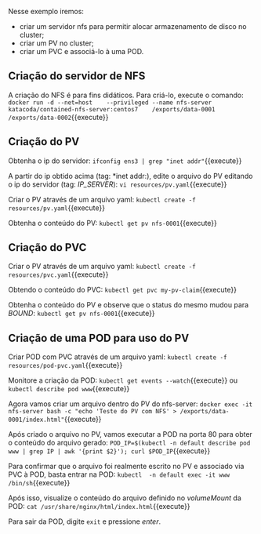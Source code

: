 Nesse exemplo iremos:
- criar um servidor nfs para permitir alocar armazenamento de disco no cluster;
- criar um PV no cluster;
- criar um PVC e associá-lo à uma POD.

## Criação do servidor de NFS

A criação do NFS é para fins didáticos. Para criá-lo, execute o comando: 
`docker run -d --net=host    --privileged --name nfs-server    katacoda/contained-nfs-server:centos7    /exports/data-0001 /exports/data-0002`{{execute}}

## Criação do PV

Obtenha o ip do servidor: `ifconfig ens3 | grep "inet addr"`{{execute}}

A partir do ip obtido acima (tag: *inet addr:), edite o arquivo do PV editando o ip do servidor (tag: *IP_SERVER*): `vi resources/pv.yaml`{{execute}}

Criar o PV através de um arquivo yaml:
`kubectl create -f resources/pv.yaml`{{execute}}

Obtenha o conteúdo do PV:
`kubectl get pv nfs-0001`{{execute}}

## Criação do PVC

Criar o PV através de um arquivo yaml:
`kubectl create -f resources/pvc.yaml`{{execute}}

Obtendo o conteúdo do PVC:
`kubectl get pvc my-pv-claim`{{execute}}

Obtenha o conteúdo do PV e observe que o status do mesmo mudou para *BOUND*:
`kubectl get pv nfs-0001`{{execute}}

## Criação de uma POD para uso do PV

Criar POD com PVC através de um arquivo yaml: 
`kubectl create -f resources/pod-pvc.yaml`{{execute}}

Monitore a criação da POD:
`kubectl get events --watch`{{execute}} ou `kubectl describe pod www`{{execute}}

Agora vamos criar um arquivo dentro do PV do nfs-server: 
`docker exec -it nfs-server bash -c "echo 'Teste do PV com NFS' > /exports/data-0001/index.html"`{{execute}}

Após criado o arquivo no PV, vamos executar a POD na porta 80 para obter o conteúdo do arquivo gerado:
`POD_IP=$(kubectl -n default describe pod www | grep IP | awk '{print $2}'); curl $POD_IP`{{execute}}

Para confirmar que o arquivo foi realmente escrito no PV e associado via PVC à POD, basta entrar na POD:
`kubectl  -n default exec -it www /bin/sh`{{execute}}

Após isso, visualize o conteúdo do arquivo definido no *volumeMount* da POD:
`cat /usr/share/nginx/html/index.html`{{execute}}

Para sair da POD, digite `exit` e pressione *enter*.